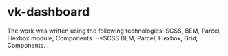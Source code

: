 # vk-dashboard
The work was written using the following technologies: 
SCSS, BEM, Parcel, Flexbox module, Components.
⋅⋅*SCSS
BEM,
Parcel,
Flexbox,
Grid,
Components.
.
